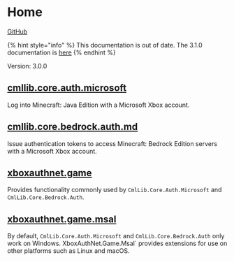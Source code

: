 # Home

[GitHub](https://github.com/CmlLib/CmlLib.Core.Auth.Microsoft)

{% hint style="info" %}
This documentation is out of date. The 3.1.0 documentation is [here](https://alphabs.gitbook.io/cmllib/v/v4-en/auth.microsoft/auth.microsoft)
{% endhint %}

Version: 3.0.0

## [cmllib.core.auth.microsoft](cmllib.core.auth.microsoft/ "mention")

Log into Minecraft: Java Edition with a Microsoft Xbox account.

## [cmllib.core.bedrock.auth.md](cmllib.core.bedrock.auth.md "mention")

Issue authentication tokens to access Minecraft: Bedrock Edition servers with a Microsoft Xbox account.

## [xboxauthnet.game](xboxauthnet.game/ "mention")

Provides functionality commonly used by `CmlLib.Core.Auth.Microsoft` and `CmlLib.Core.Bedrock.Auth`.

## [xboxauthnet.game.msal](xboxauthnet.game.msal/ "mention")

By default, `CmlLib.Core.Auth.Microsoft` and `CmlLib.Core.Bedrock.Auth` only work on Windows. XboxAuthNet.Game.Msal\` provides extensions for use on other platforms such as Linux and macOS.
